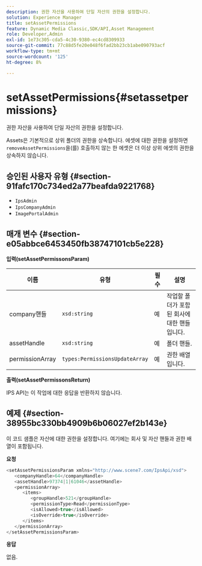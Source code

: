 ```yaml
---
description: 권한 자산을 사용하여 단일 자산의 권한을 설정합니다.
solution: Experience Manager
title: setAssetPermissions
feature: Dynamic Media Classic,SDK/API,Asset Management
role: Developer,Admin
exl-id: 1e73c305-cda5-4c30-9380-ec4cd8309933
source-git-commit: 77c88d5fe20e048f6fad2bb23cb1abe090793acf
workflow-type: tm+mt
source-wordcount: '125'
ht-degree: 8%

---
```


# setAssetPermissions{#setassetpermissions}

권한 자산을 사용하여 단일 자산의 권한을 설정합니다.

Assets은 기본적으로 상위 폴더의 권한을 상속합니다. 에셋에 대한 권한을 설정하면 `removeAssetPermissions`을(를) 호출하지 않는 한 에셋은 더 이상 상위 에셋의 권한을 상속하지 않습니다.

## 승인된 사용자 유형 {#section-91fafc170c734ed2a77beafda9221768}

* `IpsAdmin`
* `IpsCompanyAdmin`
* `ImagePortalAdmin`

## 매개 변수 {#section-e05abbce6453450fb38747101cb5e228}

**입력(setAssetPermissonsParam)**

| 이름 | 유형 | 필수 | 설명 |
|---|---|---|---|
| company핸들 | `xsd:string` | 예 | 작업할 폴더가 포함된 회사에 대한 핸들입니다. |
| assetHandle | `xsd:string` | 예 | 폴더 핸들. |
| permissionArray | `types:PermissionsUpdateArray` | 예 | 권한 배열입니다. |

**출력(setAssetPermissonsReturn)**

IPS API는 이 작업에 대한 응답을 반환하지 않습니다.

## 예제 {#section-38955bc330bb4909b6b06027ef2b143e}

이 코드 샘플은 자산에 대한 권한을 설정합니다. 여기에는 회사 및 자산 핸들과 권한 배열이 포함됩니다.

**요청**

```java
<setAssetPermissionsParam xmlns="http://www.scene7.com/IpsApi/xsd">
   <companyHandle>64</companyHandle>
   <assetHandle>97374|1|61046</assetHandle>
   <permissionArray>
      <items>
         <groupHandle>521</groupHandle>
         <permissionType>Read</permissionType>
         <isAllowed>true</isAllowed>
         <isOverride>true</isOverride>
      </items>
   </permissionArray>
</setAssetPermissionsParam>
```

**응답**

없음.
